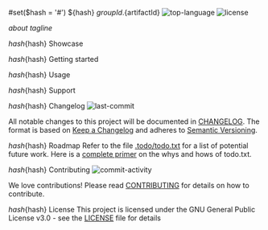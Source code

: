 #set($hash = '#')
${hash} ${groupId}.${artifactId}
![top-language](https://img.shields.io/github/languages/top/avanderw/${artifactId})
![license](https://img.shields.io/github/license/avanderw/${artifactId})

_about tagline_

${hash}${hash} Showcase

${hash}${hash} Getting started

${hash}${hash} Usage

${hash}${hash} Support

${hash}${hash} Changelog
![last-commit](https://img.shields.io/github/last-commit/avanderw/${artifactId})
 
All notable changes to this project will be documented in [CHANGELOG](CHANGELOG.md). 
The format is based on [Keep a Changelog](https://keepachangelog.com/en/1.0.0/) 
and adheres to [Semantic Versioning](https://semver.org/spec/v2.0.0.html).

${hash}${hash} Roadmap
Refer to the file [.todo/todo.txt](.todo/todo.txt) for a list of potential future work.
Here is a [complete primer](https://github.com/todotxt/todo.txt) on the whys and hows of todo.txt.

${hash}${hash} Contributing
![commit-activity](https://img.shields.io/github/commit-activity/y/avanderw/${artifactId})
 
We love contributions! Please read [CONTRIBUTING](CONTRIBUTING.md) for details on how to contribute.

${hash}${hash} License 
This project is licensed under the GNU General Public License v3.0 - see the [LICENSE](LICENSE) file for details
